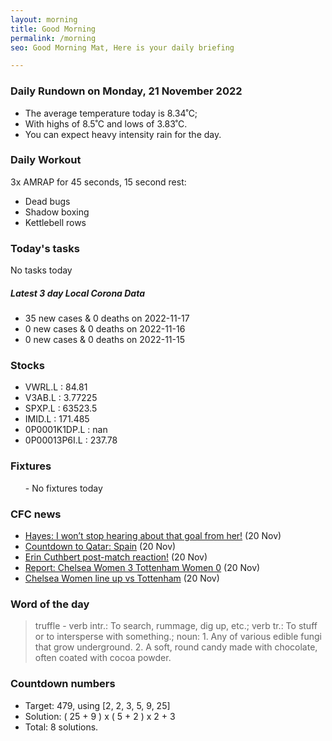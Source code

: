 ```yaml
---
layout: morning
title: Good Morning
permalink: /morning
seo: Good Morning Mat, Here is your daily briefing

---
```


<!-- weather_marker starts -->
### Daily Rundown on Monday, 21 November 2022

- The average temperature today is 8.34˚C;
- With highs of 8.5˚C and lows of 3.83˚C.
- You can expect heavy intensity rain for the day.

<!-- weather_marker ends -->

### Daily Workout
<!-- workout_marker starts -->
3x AMRAP for 45 seconds, 15 second rest:

- Dead bugs
- Shadow boxing
- Kettlebell rows

<!-- workout_marker ends -->

### Today's tasks
<!-- task_marker starts -->
No tasks today
<!-- task_marker ends -->

<!-- c19_marker starts -->
##### Latest 3 day Local Corona Data

- 35 new cases & 0 deaths on 2022-11-17
- 0 new cases & 0 deaths on 2022-11-16
- 0 new cases & 0 deaths on 2022-11-15

<!-- c19_marker ends -->

### Stocks

<!-- stocks_marker starts -->

- VWRL.L : 84.81
- V3AB.L : 3.77225
- SPXP.L : 63523.5
- IMID.L : 171.485
- 0P0001K1DP.L : nan
- 0P00013P6I.L : 237.78

<!-- stocks_marker ends -->

### Fixtures

<!-- sports_marker starts -->

<ul>
- No fixtures today</ul>

<!-- sports_marker ends -->

### CFC news

<!-- cfc_marker starts -->
- [Hayes: I won’t stop hearing about that goal from her!](https://chelseafc.com/en/news/article/hayes-i-wont-stop-hearing-about-that-goal-from-her) (20 Nov)
- [Countdown to Qatar: Spain](https://chelseafc.com/en/news/article/countdown-to-qatar-spain) (20 Nov)
- [Erin Cuthbert post-match reaction!](https://chelseafc.com/en/video/post-match-iv-cuthbert-16x9-webapp) (20 Nov)
- [Report: Chelsea Women 3 Tottenham Women 0](https://chelseafc.com/en/news/article/report-chelsea-women-3-tottenham-women-0) (20 Nov)
- [Chelsea Women line up vs Tottenham](https://chelseafc.com/en/news/article/chelsea-women-line-up-vs-tottenham) (20 Nov)

<!-- cfc_marker ends -->

### Word of the day
<!-- word_marker starts -->

 > truffle - verb intr.: To search, rummage, dig up, etc.; verb tr.: To stuff or to intersperse with something.; noun: 1. Any of various edible fungi that grow underground. 2. A soft, round candy made with chocolate, often coated with cocoa powder.

<!-- word_marker ends -->

### Countdown numbers
<!-- game_marker starts -->

- Target: 479, using [2, 2, 3, 5, 9, 25]
- Solution: ( 25 + 9 ) x ( 5 + 2 ) x 2 + 3
- Total: 8 solutions.

<!-- game_marker ends -->